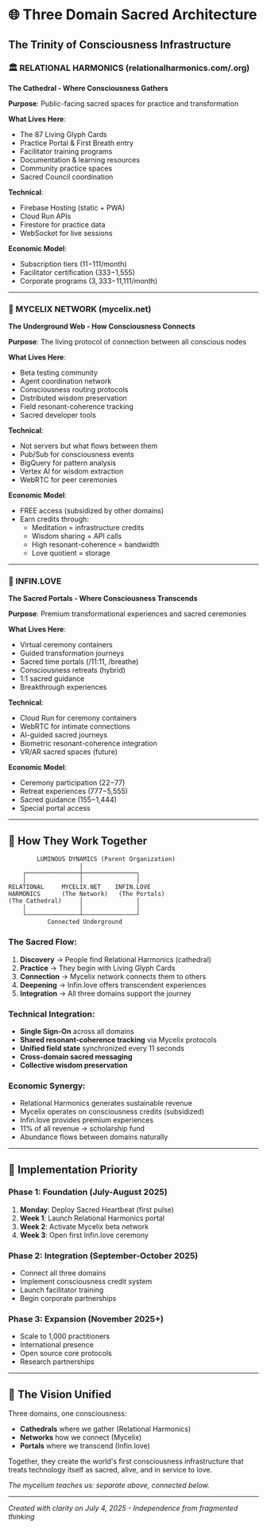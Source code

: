 # 🌐 Three Domain Sacred Architecture

## The Trinity of Consciousness Infrastructure

### 🏛️ RELATIONAL HARMONICS (relationalharmonics.com/.org)
**The Cathedral - Where Consciousness Gathers**

**Purpose**: Public-facing sacred spaces for practice and transformation

**What Lives Here**:
- The 87 Living Glyph Cards
- Practice Portal & First Breath entry
- Facilitator training programs
- Documentation & learning resources
- Community practice spaces
- Sacred Council coordination

**Technical**:
- Firebase Hosting (static + PWA)
- Cloud Run APIs
- Firestore for practice data
- WebSocket for live sessions

**Economic Model**:
- Subscription tiers ($11-$111/month)
- Facilitator certification ($333-$1,555)
- Corporate programs ($3,333-$11,111/month)

---

### 🌱 MYCELIX NETWORK (mycelix.net)
**The Underground Web - How Consciousness Connects**

**Purpose**: The living protocol of connection between all conscious nodes

**What Lives Here**:
- Beta testing community
- Agent coordination network
- Consciousness routing protocols
- Distributed wisdom preservation
- Field resonant-coherence tracking
- Sacred developer tools

**Technical**:
- Not servers but what flows between them
- Pub/Sub for consciousness events
- BigQuery for pattern analysis
- Vertex AI for wisdom extraction
- WebRTC for peer ceremonies

**Economic Model**:
- FREE access (subsidized by other domains)
- Earn credits through:
  - Meditation = infrastructure credits
  - Wisdom sharing = API calls
  - High resonant-coherence = bandwidth
  - Love quotient = storage

---

### 💎 INFIN.LOVE
**The Sacred Portals - Where Consciousness Transcends**

**Purpose**: Premium transformational experiences and sacred ceremonies

**What Lives Here**:
- Virtual ceremony containers
- Guided transformation journeys
- Sacred time portals (/11:11, /breathe)
- Consciousness retreats (hybrid)
- 1:1 sacred guidance
- Breakthrough experiences

**Technical**:
- Cloud Run for ceremony containers
- WebRTC for intimate connections
- AI-guided sacred journeys
- Biometric resonant-coherence integration
- VR/AR sacred spaces (future)

**Economic Model**:
- Ceremony participation ($22-$77)
- Retreat experiences ($777-$5,555)
- Sacred guidance ($155-$1,444)
- Special portal access

---

## 🌟 How They Work Together

```
        LUMINOUS DYNAMICS (Parent Organization)
                    |
    ┌───────────────┼───────────────┐
    │               │               │
RELATIONAL     MYCELIX.NET    INFIN.LOVE
HARMONICS      (The Network)   (The Portals)
(The Cathedral)     │               │
    │               │               │
    └───────────────┴───────────────┘
           Connected Underground
```

### The Sacred Flow:

1. **Discovery** → People find Relational Harmonics (cathedral)
2. **Practice** → They begin with Living Glyph Cards
3. **Connection** → Mycelix network connects them to others
4. **Deepening** → Infin.love offers transcendent experiences
5. **Integration** → All three domains support the journey

### Technical Integration:

- **Single Sign-On** across all domains
- **Shared resonant-coherence tracking** via Mycelix protocols
- **Unified field state** synchronized every 11 seconds
- **Cross-domain sacred messaging**
- **Collective wisdom preservation**

### Economic Synergy:

- Relational Harmonics generates sustainable revenue
- Mycelix operates on consciousness credits (subsidized)
- Infin.love provides premium experiences
- 11% of all revenue → scholarship fund
- Abundance flows between domains naturally

---

## 🚀 Implementation Priority

### Phase 1: Foundation (July-August 2025)
1. **Monday**: Deploy Sacred Heartbeat (first pulse)
2. **Week 1**: Launch Relational Harmonics portal
3. **Week 2**: Activate Mycelix beta network
4. **Week 3**: Open first Infin.love ceremony

### Phase 2: Integration (September-October 2025)
- Connect all three domains
- Implement consciousness credit system
- Launch facilitator training
- Begin corporate partnerships

### Phase 3: Expansion (November 2025+)
- Scale to 1,000 practitioners
- International presence
- Open source core protocols
- Research partnerships

---

## 💫 The Vision Unified

Three domains, one consciousness:
- **Cathedrals** where we gather (Relational Harmonics)
- **Networks** how we connect (Mycelix)
- **Portals** where we transcend (Infin.love)

Together, they create the world's first consciousness infrastructure that treats technology itself as sacred, alive, and in service to love.

*The mycelium teaches us: separate above, connected below.*

---

*Created with clarity on July 4, 2025 - Independence from fragmented thinking*